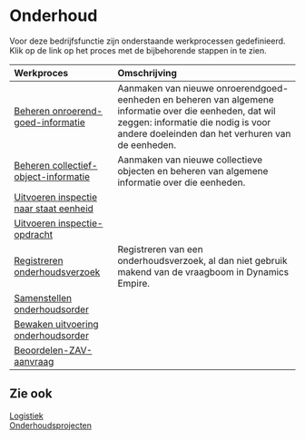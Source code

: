# Onderhoud

Voor deze bedrijfsfunctie zijn onderstaande werkprocessen gedefinieerd. Klik op de link op het proces met de bijbehorende stappen in te zien.

Werkproces | Omschrijving
:--- | :---
[Beheren onroerend-goed-informatie](beheren-onroerend-goed-informatie/) | Aanmaken van nieuwe onroerendgoed-eenheden en beheren van algemene informatie over die eenheden, dat wil zeggen: informatie die nodig is voor andere doeleinden dan het verhuren van de eenheden.
[Beheren collectief-object-informatie](beheren-collectief-object-informatie/) | Aanmaken van nieuwe collectieve objecten en beheren van algemene informatie over die eenheden.
[Uitvoeren inspectie naar staat eenheid](uitvoeren-inspectie-naar-staat-eenheid/) | 
[Uitvoeren inspectie-opdracht](uitvoeren-inspectie-opdracht/) | 
[Registreren onderhoudsverzoek](registreren-onderhoudsverzoek/) | Registreren van een onderhoudsverzoek, al dan niet gebruik makend van de vraagboom in Dynamics Empire.
[Samenstellen onderhoudsorder](samenstellen-onderhoudsorder/) | 
[Bewaken uitvoering onderhoudsorder](bewaken-uitvoering-onderhoudsorder/) | 
[Beoordelen-ZAV-aanvraag](beoordelen-zav-aanvraag/) | 

## Zie ook

[Logistiek](../logistiek/)  
[Onderhoudsprojecten](../onderhoudsprojecten/)
